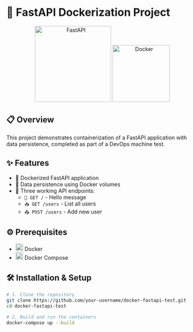 # 🚀 FastAPI Dockerization Project

<p align="center">
  <img src="https://fastapi.tiangolo.com/img/logo-margin/logo-teal.png" width="200" alt="FastAPI">
  <img src="https://www.docker.com/wp-content/uploads/2022/03/vertical-logo-monochromatic.png" width="150" alt="Docker">
</p>

## 📋 Overview
This project demonstrates containerization of a FastAPI application with data persistence, completed as part of a DevOps machine test.

## ✨ Features
- 🐳 Dockerized FastAPI application  
- 💾 Data persistence using Docker volumes  
- 🔌 Three working API endpoints:  
  - `📡 GET /` - Hello message  
  - `📥 GET /users` - List all users  
  - `📤 POST /users` - Add new user  

## ⚙️ Prerequisites
- <img src="https://www.docker.com/wp-content/uploads/2022/03/Moby-logo.png" width="20" alt="Docker"> Docker  
- <img src="https://www.docker.com/wp-content/uploads/2022/03/docker-compose-logo.png" width="20" alt="Docker Compose"> Docker Compose  

## 🛠️ Installation & Setup

```bash
# 1. Clone the repository
git clone https://github.com/your-username/docker-fastapi-test.git
cd docker-fastapi-test

# 2. Build and run the containers
docker-compose up --build
